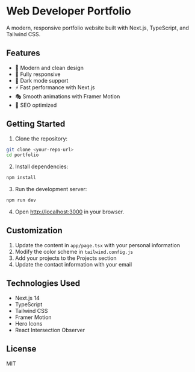 # Web Developer Portfolio

A modern, responsive portfolio website built with Next.js, TypeScript, and Tailwind CSS.

## Features

- 🎨 Modern and clean design
- 📱 Fully responsive
- 🌙 Dark mode support
- ⚡ Fast performance with Next.js
- 🎭 Smooth animations with Framer Motion
- 🎯 SEO optimized

## Getting Started

1. Clone the repository:

```bash
git clone <your-repo-url>
cd portfolio
```

2. Install dependencies:

```bash
npm install
```

3. Run the development server:

```bash
npm run dev
```

4. Open [http://localhost:3000](http://localhost:3000) in your browser.

## Customization

1. Update the content in `app/page.tsx` with your personal information
2. Modify the color scheme in `tailwind.config.js`
3. Add your projects to the Projects section
4. Update the contact information with your email

## Technologies Used

- Next.js 14
- TypeScript
- Tailwind CSS
- Framer Motion
- Hero Icons
- React Intersection Observer

## License

MIT
